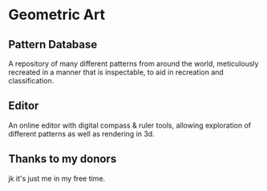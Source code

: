 # Geometric Art

## Pattern Database

A repository of many different patterns from around the world, meticulously recreated in a manner that is inspectable, to aid in recreation and classification.

## Editor

An online editor with digital compass & ruler tools, allowing exploration of different patterns as well as rendering in 3d.

## Thanks to my donors

jk it's just me in my free time.
